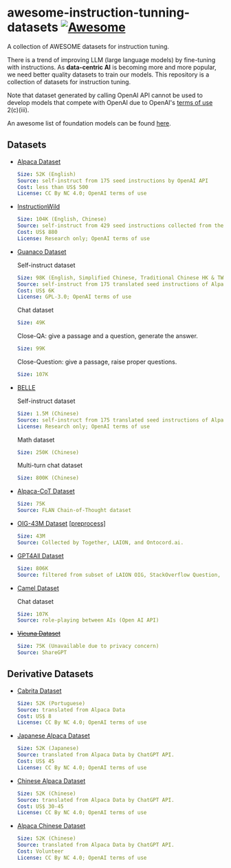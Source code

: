 <!-- omit in toc -->

# awesome-instruction-tunning-datasets [![Awesome](https://awesome.re/badge.svg)](https://awesome.re)

A collection of AWESOME datasets for instruction tuning.

There is a trend of improving LLM (large language models) by fine-tuning with instructions. As **data-centric AI** is becoming more and more popular, we need better quality datasets to train our models. This repository is a collection of datasets for instruction tuning.

Note that dataset generated by calling OpenAI API cannot be used to develop models that compete with OpenAI due to OpenAI's [terms of use](https://openai.com/policies/terms-of-use) 2(c)(iii).

An awesome list of foundation models can be found [here](https://github.com/zhengzangw/awesome-huge-models).

## Datasets

- [Alpaca Dataset](https://github.com/tatsu-lab/stanford_alpaca)

  ```yaml
  Size: 52K (English)
  Source: self-instruct from 175 seed instructions by OpenAI API
  Cost: less than US$ 500
  License: CC By NC 4.0; OpenAI terms of use
  ```

- [InstructionWild](https://github.com/XueFuzhao/InstructionWild)

  ```yaml
  Size: 104K (English, Chinese)
  Source: self-instruct from 429 seed instructions collected from the Internet
  Cost: US$ 880
  License: Research only; OpenAI terms of use
  ```

- [Guanaco Dataset](https://huggingface.co/datasets/JosephusCheung/GuanacoDataset)

  Self-instruct dataset

  ```yaml
  Size: 98K (English, Simplified Chinese, Traditional Chinese HK & TW, Janpanese)
  Source: self-instruct from 175 translated seed instructions of Alpaca Dataset
  Cost: US$ 6K
  License: GPL-3.0; OpenAI terms of use
  ```

  Chat dataset

  ```yaml
  Size: 49K
  ```

  Close-QA: give a passage and a question, generate the answer.

  ```yaml
  Size: 99K
  ```

  Close-Question: give a passage, raise proper questions.

  ```yaml
  Size: 107K
  ```

- [BELLE](https://github.com/LianjiaTech/BELLE)

  Self-instruct dataset

  ```yaml
  Size: 1.5M (Chinese)
  Source: self-instruct from 175 translated seed instructions of Alpaca Dataset
  License: Research only; OpenAI terms of use
  ```

  Math dataset

  ```yaml
  Size: 250K (Chinese)
  ```

  Multi-turn chat dataset

  ```yaml
  Size: 800K (Chinese)
  ```

- [Alpaca-CoT Dataset](https://github.com/PhoebusSi/Alpaca-CoT)

  ```yaml
  Size: 75K
  Source: FLAN Chain-of-Thought dataset
  ```

- [OIG-43M Dataset](https://huggingface.co/datasets/laion/OIG) [[preprocess]](https://github.com/togethercomputer/OpenChatKit)

  ```yaml
  Size: 43M
  Source: Collected by Together, LAION, and Ontocord.ai.
  ```

- [GPT4All Dataset](https://github.com/nomic-ai/gpt4all)

  ```yaml
  Size: 806K
  Source: filtered from subset of LAION OIG, StackOverflow Question, BigSciense/p3 dataset. Answered by OpenAI API.
  ```

- [Camel Dataset](https://github.com/lightaime/camel)

  Chat dataset

  ```yaml
  Size: 107K
  Source: role-playing between AIs (Open AI API)
  ```

- <s>[Vicuna Dataset](https://github.com/lm-sys/FastChat)</s>

  ```yaml
  Size: 75K (Unavailable due to privacy concern)
  Source: ShareGPT
  ```

## Derivative Datasets

- [Cabrita Dataset](https://github.com/22-hours/cabrita)

  ```yaml
  Size: 52K (Portuguese)
  Source: translated from Alpaca Data
  Cost: US$ 8
  License: CC By NC 4.0; OpenAI terms of use
  ```

- [Japanese Alpaca Dataset](https://github.com/masa3141/japanese-alpaca-lora)

  ```yaml
  Size: 52K (Japanese)
  Source: translated from Alpaca Data by ChatGPT API.
  Cost: US$ 45
  License: CC By NC 4.0; OpenAI terms of use
  ```

- [Chinese Alpaca Dataset](https://github.com/LC1332/Chinese-alpaca-lora)

  ```yaml
  Size: 52K (Chinese)
  Source: translated from Alpaca Data by ChatGPT API.
  Cost: US$ 30-45
  License: CC By NC 4.0; OpenAI terms of use
  ```

- [Alpaca Chinese Dataset](https://github.com/hikariming/alpaca_chinese_dataset)

  ```yaml
  Size: 52K (Chinese)
  Source: translated from Alpaca Data by ChatGPT API.
  Cost: Volunteer
  License: CC By NC 4.0; OpenAI terms of use
  ```
